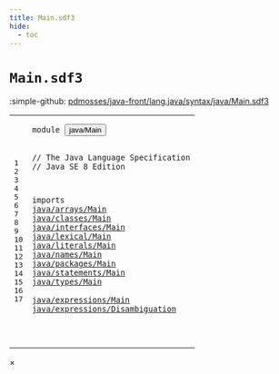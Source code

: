 ```yaml
---
title: Main.sdf3
hide:
  - toc
---
```


# `Main.sdf3`

:simple-github: [pdmosses/java-front/lang.java/syntax/java/Main.sdf3]

[pdmosses/java-front/lang.java/syntax/java/Main.sdf3]: https://github.com/pdmosses/java-front/blob/master/lang.java/syntax/java/Main.sdf3 "The source file on GitHub"

<div class="sdf3"><table class="highlighttable"><tbody><tr><td class="linenos"><div class="linenodiv"><pre><span></span>1
2
3
4
5
6
7
8
9
10
11
12
13
14
15
16
17
</pre></div></td>
<td class="code"><pre><code><span class="keyword">module</span> <button class="modal-open" id="java/Main_1_8" title="a definition with multiple references" data-urls="../Test.sdf3/#java/Main line 7_3; ../../metaborg-java.sdf3/#java/Main line 7_3">java/Main</button>

<span class="layout">// The Java Language Specification</span>
<span class="layout">// Java SE 8 Edition</span>

<span class="keyword">imports</span>
  <a href="../arrays/Main.sdf3/#java/arrays/Main_1_8" id="java/arrays/Main_7_3" title="a reference to a single-file definition">java/arrays/Main</a>
  <a href="../classes/Main.sdf3/#java/classes/Main_1_8" id="java/classes/Main_8_3" title="a reference to a single-file definition">java/classes/Main</a>
  <a href="../interfaces/Main.sdf3/#java/interfaces/Main_1_8" id="java/interfaces/Main_9_3" title="a reference to a single-file definition">java/interfaces/Main</a>
  <a href="../lexical/Main.sdf3/#java/lexical/Main_1_8" id="java/lexical/Main_10_3" title="a reference to a single-file definition">java/lexical/Main</a>
  <a href="../literals/Main.sdf3/#java/literals/Main_1_8" id="java/literals/Main_11_3" title="a reference to a single-file definition">java/literals/Main</a>
  <a href="../names/Main.sdf3/#java/names/Main_1_8" id="java/names/Main_12_3" title="a reference to a single-file definition">java/names/Main</a>
  <a href="../packages/Main.sdf3/#java/packages/Main_1_8" id="java/packages/Main_13_3" title="a reference to a single-file definition">java/packages/Main</a>
  <a href="../statements/Main.sdf3/#java/statements/Main_1_8" id="java/statements/Main_14_3" title="a reference to a single-file definition">java/statements/Main</a>
  <a href="../types/Main.sdf3/#java/types/Main_1_8" id="java/types/Main_15_3" title="a reference to a single-file definition">java/types/Main</a>  
  <a href="../expressions/Main.sdf3/#java/expressions/Main_1_8" id="java/expressions/Main_16_3" title="a reference to a single-file definition">java/expressions/Main</a>
  <a href="../expressions/Disambiguation.sdf3/#java/expressions/Disambiguation_1_8" id="java/expressions/Disambiguation_17_3" title="a reference to a single-file definition">java/expressions/Disambiguation</a>

</code></pre></td></tr></tbody></table></div>

<div id="modal">
  <div id="modal-content">
    <span id="modal-close">&times;</span>
    <h2 id="modal-h2"></h2>
    <p  id="modal-p"></p>
    <ul id="modal-ul"></ul>
  </div>
</div>
